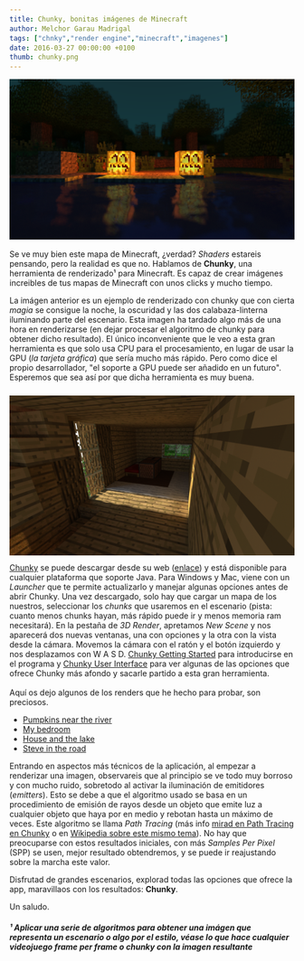 ```yaml
---
title: Chunky, bonitas imágenes de Minecraft
author: Melchor Garau Madrigal
tags: ["chnky","render engine","minecraft","imagenes"]
date: 2016-03-27 00:00:00 +0100
thumb: chunky.png
---
```


![Pumpkins near the river](assets/img/chunky1.png)

Se ve muy bien este mapa de Minecraft, ¿verdad? _Shaders_ estareis pensando, pero
la realidad es que no. Hablamos de **Chunky**, una herramienta de renderizado¹
para Minecraft. Es capaz de crear imágenes increibles de tus mapas de Minecraft
con unos clicks y mucho tiempo.

La imágen anterior es un ejemplo de renderizado con chunky que con cierta *magia*
se consigue la noche, la oscuridad y las dos calabaza-linterna iluminando parte
del escenario. Esta imagen ha tardado algo más de una hora en renderizarse (en
dejar procesar el algoritmo de chunky para obtener dicho resultado). El único
inconveniente que le veo a esta gran herramienta es que solo usa CPU para el
procesamiento, en lugar de usar la GPU (_la tarjeta gráfica_) que sería mucho
más rápido. Pero como dice el propio desarrollador, "el soporte a GPU puede
ser añadido en un futuro". Esperemos que sea así por que dicha herramienta es
muy buena.

<div class="row">
    <div class="col-md-4">
        <img src="assets/img/chunky2.png" style="margin-top:10px;margin-bottom:10px">
    </div>
    <div class="col-md-8">
<a href="http://chunky.llbit.se" target="_blank">Chunky</a> se puede descargar
desde su web (<a href="http://chunky.llbit.se" target="_blank">enlace</a>)
y está disponible para cualquier plataforma que soporte Java. Para Windows y Mac,
viene con un <i>Launcher</i> que te permite actualizarlo y manejar algunas opciones
antes de abrir Chunky. Una vez descargado, solo hay que cargar un mapa de los
nuestros, seleccionar los <i>chunks</i> que usaremos en el escenario (pista:
    cuanto menos chunks hayan, más rápido puede ir y menos memoria ram necesitará).
    En la pestaña de <i>3D Render</i>, apretamos <i>New Scene</i> y nos aparecerá
    dos nuevas ventanas, una con opciones y la otra con la vista desde la cámara.
    Movemos la cámara con el ratón y el botón izquierdo y nos desplazamos con
    W A S D. <a href="http://chunky.llbit.se/getting_started.html" target="_blank">
    Chunky Getting Started</a> para introducirse en el programa y <a target="_blank"
    href="http://chunky.llbit.se/user_interface.html">Chunky User Interface</a>
    para ver algunas de las opciones que ofrece Chunky más afondo y sacarle partido
    a esta gran herramienta.
    </div>
</div>
<br>
Aquí os dejo algunos de los renders que he hecho para probar, son preciosos.

- [Pumpkins near the river](assets/img/chunky1.png)
- [My bedroom](assets/img/chunky2.png)
- [House and the lake](assets/img/posts/chunky.png)
- [Steve in the road](assets/img/chunky3.png)

Entrando en aspectos más técnicos de la aplicación, al empezar a renderizar una
imagen, observareis que al principio se ve todo muy borroso y con mucho ruido,
sobretodo al activar la iluminación de emitidores (_emitters_). Esto se debe a
que el algoritmo usado se basa en un procedimiento de emisión de rayos desde un
objeto que emite luz a cualquier objeto que haya por en medio y rebotan hasta
un máximo de veces. Este algoritmo se llama *Path Tracing* (más info
[mirad en Path Tracing en Chunky](http://chunky.llbit.se/path_tracing.html) o en
[Wikipedia sobre este mismo tema](https://en.wikipedia.org/wiki/Path_tracing)).
No hay que preocuparse con estos resultados iniciales, con más _Samples Per Pixel_
(SPP) se usen, mejor resultado obtendremos, y se puede ir reajustando sobre la
marcha este valor.

Disfrutad de grandes escenarios, explorad todas las opciones que ofrece la app,
maravillaos con los resultados: **Chunky**.

Un saludo.

##### ¹ Aplicar una serie de algoritmos para obtener una imágen que representa un escenario o algo por el estilo, véase lo que hace cualquier videojuego frame per frame o chunky con la imagen resultante
